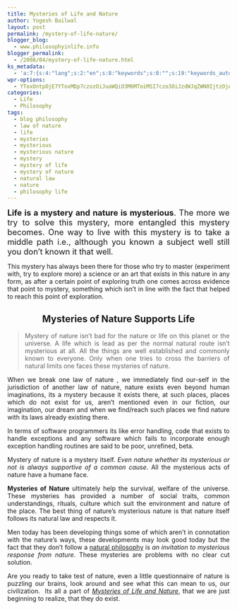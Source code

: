 ```yaml
---
title: Mysteries of Life and Nature
author: Yogesh Bailwal
layout: post
permalink: /mystery-of-life-nature/
blogger_blog:
  - www.philosophyinlife.info
blogger_permalink:
  - /2008/04/mystery-of-life-nature.html
ks_metadata:
  - 'a:7:{s:4:"lang";s:2:"en";s:8:"keywords";s:0:"";s:19:"keywords_autoupdate";s:1:"0";s:11:"description";s:0:"";s:22:"description_autoupdate";s:1:"0";s:5:"title";s:0:"";s:6:"robots";s:12:"index,follow";}'
wpr-options:
  - YToxOntpOjE7YToxMDp7czozOiJuaWQiO3M6MToiMSI7czo3OiJzdWJqZWN0IjtzOjA6IiI7czo4OiJ0ZXh0Ym9keSI7czowOiIiO3M6ODoiaHRtbGJvZHkiO3M6MDoiIjtzOjc6ImRpc2FibGUiO2k6MDtzOjE1OiJub2N1c3RvbWl6YXRpb24iO2k6MTtzOjEyOiJub3Bvc3RzZXJpZXMiO2k6MTtzOjEwOiJodG1sZW5hYmxlIjtpOjE7czoxMjoiYXR0YWNoaW1hZ2VzIjtpOjE7czoyMToic2tpcGFjdGl2ZXN1YnNjcmliZXJzIjtpOjA7fX0=
categories:
  - Life
  - Philosophy
tags:
  - blog philosophy
  - law of nature
  - life
  - mysteries
  - mysterious
  - mysterious nature
  - mystery
  - mystery of life
  - mystery of nature
  - natural law
  - nature
  - philosophy life
---
```

<div style="text-align: justify;">
  <p>
    <span style="font-size: 130%;"><span style="font-weight: bold;">Life is a mystery and nature is mysterious</span>. The more we try to solve this mystery, more entangled this mystery becomes. One way to live with this mystery is to take a middle path i.e., although you known a subject well still you don&#8217;t known it that well. </span>
  </p>
  
  <p>
    This mystery has always been there for those who try to master (experiment with, try to explore more) a science or an art that exists in this nature in any form, as after a certain point of exploring truth one comes across evidence that point to mystery, something which isn&#8217;t in line with the fact that helped to reach this point of exploration.
  </p>
  
  <h2 style="text-align: center;">
    Mysteries of Nature Supports Life
  </h2>
  
  <blockquote>
    <p>
      Mystery of nature isn&#8217;t bad for the nature or life on this planet or the universe. A life which is lead as per the normal natural route isn&#8217;t mysterious at all. All the things are well established and commonly known to everyone. Only when one tries to cross the barriers of natural limits one faces these mysteries of nature.
    </p>
  </blockquote>
  
  <p>
    When we break one law of nature , we immediately find our-self in the jurisdiction of another law of nature, nature exists even beyond human imaginations, its a mystery because it exists there, at such places, places which do not exist for us, aren&#8217;t mentioned even in our fiction, our imagination, our dream and when we find/reach such places we find nature with its laws already existing there.
  </p>
  
  <p>
    In terms of software programmers its like error handling, code that exists to handle exceptions and any software which fails to incorporate enough exception handling routines are said to be poor, unrefined, beta.
  </p>
  
  <p>
    Mystery of nature is a mystery itself. <em>Even nature whether its mysterious or not is always supportive of a common cause</em>. All the mysterious acts of nature have a humane face.
  </p>
  
  <p>
    <strong>Mysteries of Nature</strong> ultimately help the survival, welfare of the universe. These mysteries has provided a number of social traits, common understandings, rituals, culture which suit the environment and nature of the place. The best thing of nature&#8217;s mysterious nature is that nature itself follows its natural law and respects it.
  </p>
  
  <p>
    Men today has been developing things some of which aren&#8217;t in connotation with the nature&#8217;s ways, these developments may look good today but the fact that they don&#8217;t follow a <span style="text-decoration: underline;">natural philosophy</span> is <span style="font-style: italic;">an invitation to mysterious response from nature</span>. These mysteries are problems with no clear cut solution.
  </p>
  
  <p>
    Are you ready to take test of nature, even a little questionnaire of nature is puzzling our brains, look around and see what this can mean to us, our civilization.  Its all a part of <a title="Mystery of Life & Nature" href="http://www.philosophyinlife.info/13/mystery-of-life-nature.htm"><em>Mysteries of Life and Nature</em></a>, that we are just beginning to realize, that they do exist.
  </p>
</div>